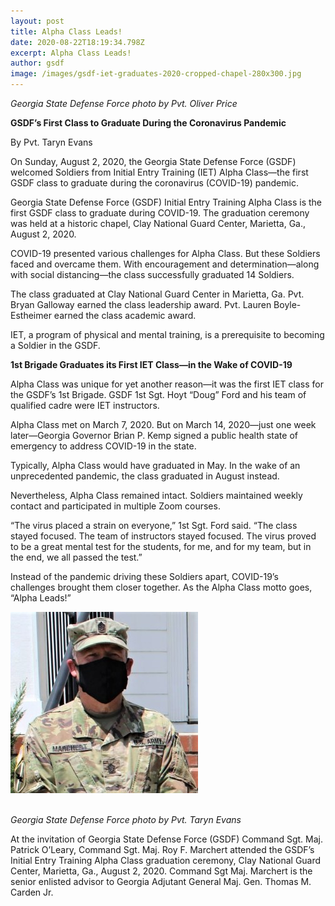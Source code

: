 ```yaml
---
layout: post
title: Alpha Class Leads!
date: 2020-08-22T18:19:34.798Z
excerpt: Alpha Class Leads!
author: gsdf
image: /images/gsdf-iet-graduates-2020-cropped-chapel-280x300.jpg
---
```

*Georgia State Defense Force photo by Pvt. Oliver Price*

**GSDF’s First Class to Graduate During the Coronavirus Pandemic**

By Pvt. Taryn Evans

On Sunday, August 2, 2020, the Georgia State Defense Force (GSDF) welcomed Soldiers from Initial Entry Training (IET) Alpha Class—the first GSDF class to graduate during the coronavirus (COVID-19) pandemic.

Georgia State Defense Force (GSDF) Initial Entry Training Alpha Class is the first GSDF class to graduate during COVID-19. The graduation ceremony was held at a historic chapel, Clay National Guard Center, Marietta, Ga., August 2, 2020. 

COVID-19 presented various challenges for Alpha Class. But these Soldiers faced and overcame them. With encouragement and determination—along with social distancing—the class successfully graduated 14 Soldiers.

The class graduated at Clay National Guard Center in Marietta, Ga. Pvt. Bryan Galloway earned the class leadership award. Pvt. Lauren Boyle-Estheimer earned the class academic award.

IET, a program of physical and mental training, is a prerequisite to becoming a Soldier in the GSDF.

**1st Brigade Graduates its First IET Class—in the Wake of COVID-19**

Alpha Class was unique for yet another reason—it was the first IET class for the GSDF’s 1st Brigade. GSDF 1st Sgt. Hoyt “Doug” Ford and his team of qualified cadre were IET instructors.

Alpha Class met on March 7, 2020. But on March 14, 2020—just one week later—Georgia Governor Brian P. Kemp signed a public health state of emergency to address COVID-19 in the state.

Typically, Alpha Class would have graduated in May. In the wake of an unprecedented pandemic, the class graduated in August instead.

Nevertheless, Alpha Class remained intact. Soldiers maintained weekly contact and participated in multiple Zoom courses.

“The virus placed a strain on everyone,” 1st Sgt. Ford said. “The class stayed focused. The team of instructors stayed focused. The virus proved to be a great mental test for the students, for me, and for my team, but in the end, we all passed the test.”

Instead of the pandemic driving these Soldiers apart, COVID-19’s challenges brought them closer together. As the Alpha Class motto goes, “Alpha Leads!”

![Georgia State Defense Force photo by Pvt. Taryn Evans](/images/gsdf-iet-marchert-close-cropped-solo-capture-300x290.jpg)

\
*Georgia State Defense Force photo by Pvt. Taryn Evans*

At the invitation of Georgia State Defense Force (GSDF) Command Sgt. Maj. Patrick O’Leary, Command Sgt. Maj. Roy F. Marchert attended the GSDF’s Initial Entry Training Alpha Class graduation ceremony, Clay National Guard Center, Marietta, Ga., August 2, 2020. Command Sgt Maj. Marchert is the senior enlisted advisor to Georgia Adjutant General Maj. Gen. Thomas M. Carden Jr.